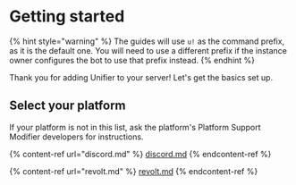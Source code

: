 # Getting started

{% hint style="warning" %}
The guides will use `u!` as the command prefix, as it is the default one. You will need to use a different prefix if the instance owner configures the bot to use that prefix instead.
{% endhint %}

Thank you for adding Unifier to your server! Let's get the basics set up.

## Select your platform

If your platform is not in this list, ask the platform's Platform Support Modifier developers for instructions.

{% content-ref url="discord.md" %}
[discord.md](discord.md)
{% endcontent-ref %}

{% content-ref url="revolt.md" %}
[revolt.md](revolt.md)
{% endcontent-ref %}

